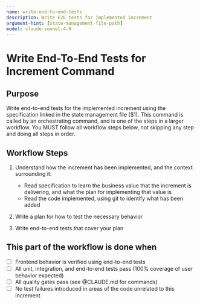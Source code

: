 ```yaml
---
name: write-end-to-end-tests
description: Write E2E tests for implemented increment
argument-hint: [state-management-file-path]
model: claude-sonnet-4-0
---
```


# Write End-To-End Tests for Increment Command

## Purpose

Write end-to-end tests for the implemented increment using the specification linked in the state management file ($1).
This command is called by an orchestrating command, and is one of the steps in a larger workflow.
You MUST follow all workflow steps below, not skipping any step and doing all steps in order.

## Workflow Steps

1. Understand how the increment has been implemented, and the context surrounding it:
    - Read specification to learn the business value that the increment is delivering, and what the plan for implementing that value is
    - Read the code implemented, using git to identify what has been added

2. Write a plan for how to test the necessary behavior

3. Write end-to-end tests that cover your plan

## This part of the workflow is done when

- [ ] Frontend behavior is verified using end-to-end tests
- [ ] All unit, integration, and end-to-end tests pass (100% coverage of user behavior expected)
- [ ] All quality gates pass (see @CLAUDE.md for commands)
- [ ] No test failures introduced in areas of the code unrelated to this increment
